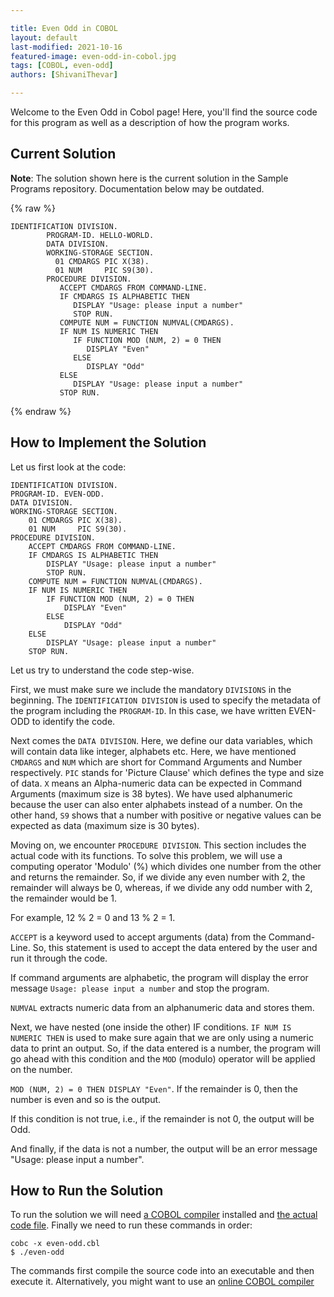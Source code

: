 ```yaml
---

title: Even Odd in COBOL
layout: default
last-modified: 2021-10-16
featured-image: even-odd-in-cobol.jpg
tags: [COBOL, even-odd]
authors: [ShivaniThevar]

---
```


Welcome to the Even Odd in Cobol page! Here, you'll find the source code for this program as well as a description of how the program works.

## Current Solution

**Note**: The solution shown here is the current solution in the Sample Programs repository. Documentation below may be outdated.

{% raw %}

```Cobol
IDENTIFICATION DIVISION.
        PROGRAM-ID. HELLO-WORLD.
        DATA DIVISION.
        WORKING-STORAGE SECTION.
          01 CMDARGS PIC X(38).
          01 NUM     PIC S9(30).
        PROCEDURE DIVISION.
           ACCEPT CMDARGS FROM COMMAND-LINE.
           IF CMDARGS IS ALPHABETIC THEN
              DISPLAY "Usage: please input a number"
              STOP RUN.
           COMPUTE NUM = FUNCTION NUMVAL(CMDARGS).
           IF NUM IS NUMERIC THEN
              IF FUNCTION MOD (NUM, 2) = 0 THEN
                 DISPLAY "Even"
              ELSE
                 DISPLAY "Odd"
           ELSE 
              DISPLAY "Usage: please input a number"
           STOP RUN.
```

{% endraw %}

## How to Implement the Solution

Let us first look at the code:

```COBOL
IDENTIFICATION DIVISION.
PROGRAM-ID. EVEN-ODD.
DATA DIVISION.
WORKING-STORAGE SECTION.
	01 CMDARGS PIC X(38).
	01 NUM     PIC S9(30).
PROCEDURE DIVISION.
	ACCEPT CMDARGS FROM COMMAND-LINE.
	IF CMDARGS IS ALPHABETIC THEN
		DISPLAY "Usage: please input a number"
		STOP RUN.
	COMPUTE NUM = FUNCTION NUMVAL(CMDARGS).
	IF NUM IS NUMERIC THEN
		IF FUNCTION MOD (NUM, 2) = 0 THEN
			DISPLAY "Even"
		ELSE
			DISPLAY "Odd"
	ELSE
		DISPLAY "Usage: please input a number"
	STOP RUN.
```

Let us try to understand the code step-wise. 

First, we must make sure we include the mandatory `DIVISIONS` in the beginning. The `IDENTIFICATION DIVISION` is used to specify the metadata of the program including the `PROGRAM-ID`. In this case, we have written EVEN-ODD to identify the code.

Next comes the `DATA DIVISION`. Here, we define our data variables, which will contain data like integer, alphabets etc. Here, we have mentioned `CMDARGS` and `NUM` which are short for Command Arguments and Number respectively. `PIC` stands for 'Picture Clause' which defines the type and size of data. `X` means an Alpha-numeric data can be expected in Command Arguments (maximum size is 38 bytes). We have used alphanumeric because the user can also enter alphabets instead of a number. On the other hand, `S9` shows that a number with positive or negative values can be expected as data (maximum size is 30 bytes).

Moving on, we encounter `PROCEDURE DIVISION`. This section includes the actual code with its functions. To solve this problem, we will use a computing operator 'Modulo' (%) which divides one number from the other and returns the remainder. So, if we divide any even number with 2, the remainder will always be 0, whereas, if we divide any odd number with 2, the remainder would be 1. 

For example, 12 % 2 = 0 and 13 % 2 = 1.

`ACCEPT` is a keyword used to accept arguments (data) from the Command-Line. So, this statement is used to accept the data entered by the user and run it through the code.

If command arguments are alphabetic, the program will display the error message `Usage: please input a number` and stop the program.

`NUMVAL` extracts numeric data from an alphanumeric data and stores them.

Next, we have nested (one inside the other) IF conditions. `IF NUM IS NUMERIC THEN` is used to make sure again that we are only using a numeric data to print an output. So, if the data entered is a number, the program will go ahead with this condition and the `MOD` (modulo) operator will be applied on the number.

`MOD (NUM, 2) = 0 THEN DISPLAY "Even"`. If the remainder is 0, then the number is even and so is the output.

If this condition is not true, i.e., if the remainder is not 0, the output will be Odd.

And finally, if the data is not a number, the output will be an error message "Usage: please input a number". 


## How to Run the Solution

To run the solution we will need [a COBOL compiler](https://gnucobol.sourceforge.io/) installed and [the actual code file](https://github.com/TheRenegadeCoder/sample-programs/blob/main/archive/c/cobol/even-odd.cbl).
Finally we need to run these commands in order:

```console
cobc -x even-odd.cbl
$ ./even-odd
```
The commands first compile the source code into an executable and then execute it.
Alternatively, you might want to use an [online COBOL compiler](https://www.jdoodle.com/execute-cobol-online/)
